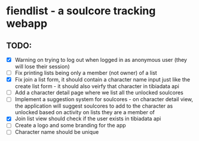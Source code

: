# fiendlist - a soulcore tracking webapp


## TODO:

- [x] Warning on trying to log out when logged in as anonymous user (they will lose their session)
- [ ] Fix printing lists being only a member (not owner) of a list
- [x] Fix join a list form, it should contain a character name input just like the create list form - it should also veirfy that character in tibiadata api
- [ ] Add a character detail page where we list all the unlocked soulcores
- [ ] Implement a suggestion system for soulcores - on character detail view, the application will suggest soulcores to add to the character as unlocked based on activity on lists they are a member of
- [x] Join list view should check if the user exists in tibiadata api
- [ ] Create a logo and some branding for the app
- [ ] Character name should be unique